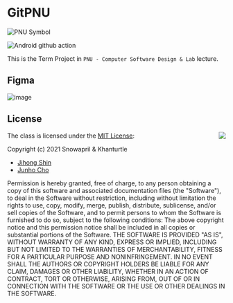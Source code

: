 # GitPNU

![PNU Symbol](https://www.pusan.ac.kr/_contents/kor/_Img/07Intro/ui05.jpg)

![Android github action](https://github.com/Snowapril/pnu-software-term/actions/workflows/android-ci.yml/badge.svg?branch=main)

This is the Term Project in `PNU - Computer Software Design & Lab` lecture.

## Figma
![image](https://user-images.githubusercontent.com/24654975/116201239-40321100-a774-11eb-919c-7c8028c8595b.png)

## License
<img align="right" src="http://opensource.org/trademarks/opensource/OSI-Approved-License-100x137.png">

The class is licensed under the [MIT License](http://opensource.org/licenses/MIT):

Copyright (c) 2021 Snowapril & Khanturtle
*   [Jihong Shin](https://github.com/Snowapril)
*   [Junho Cho](https://github.com/khanturtle)

Permission is hereby granted, free of charge, to any person obtaining a copy of this software and associated documentation files (the "Software"), to deal in the Software without restriction, including without limitation the rights to use, copy, modify, merge, publish, distribute, sublicense, and/or sell copies of the Software, and to permit persons to whom the Software is furnished to do so, subject to the following conditions:
The above copyright notice and this permission notice shall be included in all copies or substantial portions of the Software.
THE SOFTWARE IS PROVIDED "AS IS", WITHOUT WARRANTY OF ANY KIND, EXPRESS OR IMPLIED, INCLUDING BUT NOT LIMITED TO THE WARRANTIES OF MERCHANTABILITY, FITNESS FOR A PARTICULAR PURPOSE AND NONINFRINGEMENT. IN NO EVENT SHALL THE AUTHORS OR COPYRIGHT HOLDERS BE LIABLE FOR ANY CLAIM, DAMAGES OR OTHER LIABILITY, WHETHER IN AN ACTION OF CONTRACT, TORT OR OTHERWISE, ARISING FROM, OUT OF OR IN CONNECTION WITH THE SOFTWARE OR THE USE OR OTHER DEALINGS IN THE SOFTWARE.
